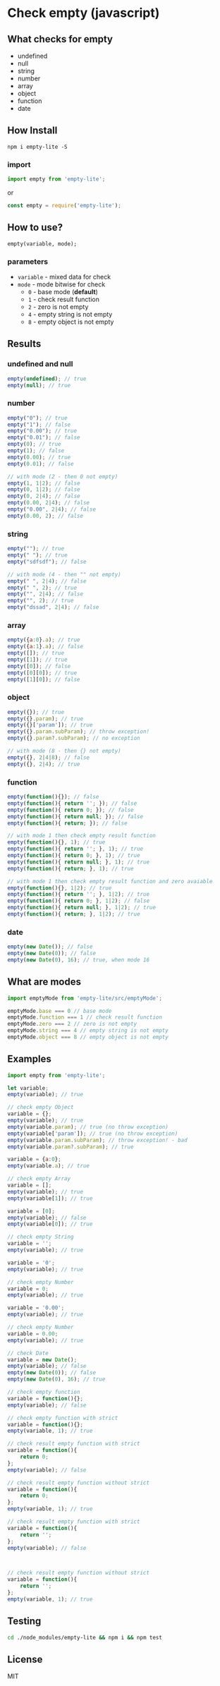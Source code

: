 Check empty (javascript)
=====

## What checks for empty
* undefined
* null
* string
* number
* array
* object
* function
* date

## How Install

``` 
npm i empty-lite -S
```

### import
```javascript
import empty from 'empty-lite';
```
or
```javascript
const empty = require('empty-lite');
```

## How to use?

```
empty(variable, mode);
```

### parameters

* `variable` - mixed data for check
* `mode` - mode bitwise for check
    * `0` - base mode (**default**)
    * `1` - check result function
    * `2` - zero is not empty
    * `4` - empty string is not empty
    * `8` - empty object is not empty
  
## Results

### undefined and null

```javascript
empty(undefined); // true
empty(null); // true
```

### number

```javascript
empty("0"); // true
empty("1"); // false
empty("0.00"); // true
empty("0.01"); // false
empty(0); // true
empty(1); // false
empty(0.00); // true
empty(0.01); // false

// with mode (2 - then 0 not empty)
empty(1, 1|2); // false
empty(0, 1|2); // false
empty(0, 2|4); // false
empty(0.00, 2|4); // false
empty("0.00", 2|4); // false
empty(0.00, 2); // false
```

### string

```javascript
empty(""); // true
empty(" "); // true
empty("sdfsdf"); // false

// with mode (4 - then "" not empty)
empty(" ", 2|4); // false
empty(" ", 2); // true
empty("", 2|4); // false
empty("", 2); // true
empty("dssad", 2|4); // false
```

### array

```javascript
empty({a:0}.a); // true
empty({a:1}.a); // false
empty([]); // true
empty([1]); // true
empty([0]); // false
empty([0][0]); // true
empty([1][0]); // false
```

### object

```javascript
empty({}); // true
empty({}.param); // true
empty({}['param']); // true
empty({}.param.subParam); // throw exception!
empty({}.param?.subParam); // no exception

// with mode (8 - then {} not empty)
empty({}, 2|4|8); // false
empty({}, 2|4); // true
```

### function

```javascript
empty(function(){}); // false
empty(function(){ return ''; }); // false
empty(function(){ return 0; }); // false
empty(function(){ return null; }); // false
empty(function(){ return; }); // false

// with mode 1 then check empty result function
empty(function(){}, 1); // true
empty(function(){ return ''; }, 1); // true
empty(function(){ return 0; }, 1); // true
empty(function(){ return null; }, 1); // true
empty(function(){ return; }, 1); // true

// with mode 1 then check empty result function and zero avaiable
empty(function(){}, 1|2); // true
empty(function(){ return ''; }, 1|2); // true
empty(function(){ return 0; }, 1|2); // false
empty(function(){ return null; }, 1|2); // true
empty(function(){ return; }, 1|2); // true
```

### date

```javascript
empty(new Date()); // false
empty(new Date(0)); // false
empty(new Date(0), 16); // true, when mode 16
```

## What are modes
```javascript
import emptyMode from 'empty-lite/src/emptyMode';

emptyMode.base === 0 // base mode
emptyMode.function === 1 // check result function
emptyMode.zero === 2 // zero is not empty
emptyMode.string === 4 // empty string is not empty
emptyMode.object === 8 // empty object is not empty
```

## Examples

```javascript
import empty from 'empty-lite';

let variable;
empty(variable); // true

// check empty Object
variable = {};
empty(variable); // true
empty(variable.param); // true (no throw exception)
empty(variable['param']); // true (no throw exception)
empty(variable.param.subParam); // throw exception! - bad
empty(variable.param?.subParam); // true

variable = {a:0};
empty(variable.a); // true

// check empty Array
variable = [];
empty(variable); // true
empty(variable[1]); // true

variable = [0];
empty(variable); // false
empty(variable[0]); // true

// check empty String
variable = '';
empty(variable); // true

variable = '0';
empty(variable); // true

// check empty Number
variable = 0;
empty(variable); // true

variable = '0.00';
empty(variable); // true

// check empty Number
variable = 0.00;
empty(variable); // true

// check Date
variable = new Date();
empty(variable); // false
empty(new Date(0)); // false
empty(new Date(0), 16); // true

// check empty function
variable = function(){};
empty(variable); // false

// check empty function with strict
variable = function(){};
empty(variable, 1); // true

// check result empty function with strict
variable = function(){
    return 0;
};
empty(variable); // false

// check result empty function without strict
variable = function(){
    return 0;
};
empty(variable, 1); // true

// check result empty function with strict
variable = function(){
    return '';
};
empty(variable); // false



// check result empty function without strict
variable = function(){
    return '';
};
empty(variable, 1); // true
```

## Testing

```bash 
cd ./node_modules/empty-lite && npm i && npm test 
```

## License

  MIT